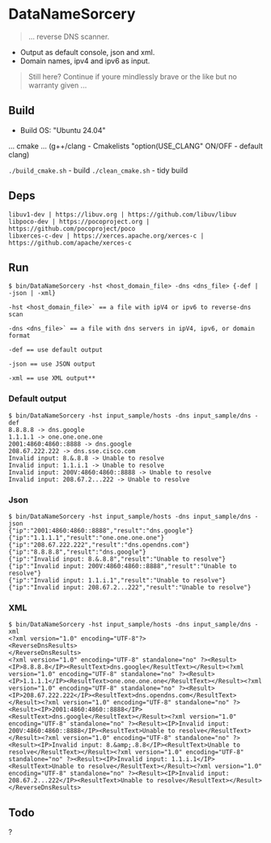 # DataNameSorcery

> ... reverse DNS scanner.

- Output as default console, json and xml. 
- Domain names, ipv4 and ipv6 as input.

> Still here? Continue if youre mindlessly brave or the like but no warranty given ...


## Build

- Build OS: "Ubuntu 24.04"

... cmake ...
(g++/clang - Cmakelists "option(USE_CLANG" ON/OFF - default clang)

`./build_cmake.sh` - build
`./clean_cmake.sh` - tidy build


## Deps
```
libuv1-dev | https://libuv.org | https://github.com/libuv/libuv
libpoco-dev | https://pocoproject.org | https://github.com/pocoproject/poco
libxerces-c-dev | https://xerces.apache.org/xerces-c | https://github.com/apache/xerces-c
```

## Run
```
$ bin/DataNameSorcery -hst <host_domain_file> -dns <dns_file> {-def | -json | -xml}

-hst <host_domain_file>` == a file with ipV4 or ipv6 to reverse-dns scan

-dns <dns_file>` == a file with dns servers in ipV4, ipv6, or domain format

-def == use default output

-json == use JSON output 

-xml == use XML output**
```


### Default output
```
$ bin/DataNameSorcery -hst input_sample/hosts -dns input_sample/dns -def
8.8.8.8 -> dns.google
1.1.1.1 -> one.one.one.one
2001:4860:4860::8888 -> dns.google
208.67.222.222 -> dns.sse.cisco.com
Invalid input: 8.&.8.8 -> Unable to resolve
Invalid input: 1.1.i.1 -> Unable to resolve
Invalid input: 200V:4860:4860::8888 -> Unable to resolve
Invalid input: 208.67.2...222 -> Unable to resolve
```


### Json
```
$ bin/DataNameSorcery -hst input_sample/hosts -dns input_sample/dns -json
{"ip":"2001:4860:4860::8888","result":"dns.google"}
{"ip":"1.1.1.1","result":"one.one.one.one"}
{"ip":"208.67.222.222","result":"dns.opendns.com"}
{"ip":"8.8.8.8","result":"dns.google"}
{"ip":"Invalid input: 8.&.8.8","result":"Unable to resolve"}
{"ip":"Invalid input: 200V:4860:4860::8888","result":"Unable to resolve"}
{"ip":"Invalid input: 1.1.i.1","result":"Unable to resolve"}
{"ip":"Invalid input: 208.67.2...222","result":"Unable to resolve"}
```


### XML
```
$ bin/DataNameSorcery -hst input_sample/hosts -dns input_sample/dns -xml
<?xml version="1.0" encoding="UTF-8"?>
<ReverseDnsResults>
</ReverseDnsResults>
<?xml version="1.0" encoding="UTF-8" standalone="no" ?><Result><IP>8.8.8.8</IP><ResultText>dns.google</ResultText></Result><?xml version="1.0" encoding="UTF-8" standalone="no" ?><Result><IP>1.1.1.1</IP><ResultText>one.one.one.one</ResultText></Result><?xml version="1.0" encoding="UTF-8" standalone="no" ?><Result><IP>208.67.222.222</IP><ResultText>dns.opendns.com</ResultText></Result><?xml version="1.0" encoding="UTF-8" standalone="no" ?><Result><IP>2001:4860:4860::8888</IP><ResultText>dns.google</ResultText></Result><?xml version="1.0" encoding="UTF-8" standalone="no" ?><Result><IP>Invalid input: 200V:4860:4860::8888</IP><ResultText>Unable to resolve</ResultText></Result><?xml version="1.0" encoding="UTF-8" standalone="no" ?><Result><IP>Invalid input: 8.&amp;.8.8</IP><ResultText>Unable to resolve</ResultText></Result><?xml version="1.0" encoding="UTF-8" standalone="no" ?><Result><IP>Invalid input: 1.1.i.1</IP><ResultText>Unable to resolve</ResultText></Result><?xml version="1.0" encoding="UTF-8" standalone="no" ?><Result><IP>Invalid input: 208.67.2...222</IP><ResultText>Unable to resolve</ResultText></Result></ReverseDnsResults>
```


## Todo

?

